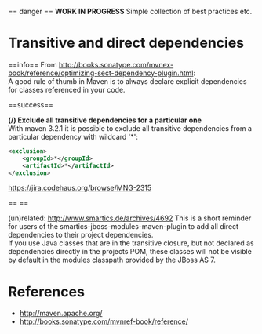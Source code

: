 == danger ==
**WORK IN PROGRESS**
Simple collection of best practices etc.

# Transitive and direct dependencies

==info==
From <http://books.sonatype.com/mvnex-book/reference/optimizing-sect-dependency-plugin.html>:  
A good rule of thumb in Maven is to always declare explicit dependencies for classes referenced in your code.  

==success==

**(/) Exclude all transitive dependencies for a particular one**  
With maven 3.2.1 it is possible to exclude all transitive dependencies from a particular dependency with wildcard '*':

```xml
<exclusion>
    <groupId>*</groupId>
    <artifactId>*</artifactId>
</exclusion>
```
<https://jira.codehaus.org/browse/MNG-2315>

== ==


(un)related:
<http://www.smartics.de/archives/4692>
This is a short reminder for users of the smartics-jboss-modules-maven-plugin to add all direct dependencies to their project dependencies.  
If you use Java classes that are in the transitive closure, but not declared as dependencies directly in the projects POM, these classes will not be visible by default in the modules classpath provided by the JBoss AS 7. 

# References
* <http://maven.apache.org/>
* <http://books.sonatype.com/mvnref-book/reference/>
